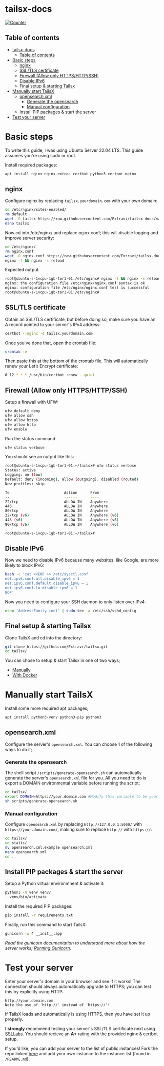 # tailsx-docs

[![Counter](https://visitor-badge.laobi.icu/badge?page_id=Extravi.tailsxdocs)](https://github.com/Extravi/tailsx-docs)
## Table of contents
- [tailsx-docs](#tailsx-docs)
  - [Table of contents](#table-of-contents)
- [Basic steps](#basic-steps)
  - [nginx](#nginx)
  - [SSL/TLS certificate](#ssltls-certificate)
  - [Firewall (Allow only HTTPS/HTTP/SSH)](#firewall-allow-only-httpshttpssh)
  - [Disable IPv6](#disable-ipv6)
  - [Final setup \& starting Tailsx](#final-setup--starting-tailsx)
- [Manually start TailsX](#manually-start-tailsx)
  - [opensearch.xml](#opensearchxml)
    - [Generate the opensearch](#generate-the-opensearch)
    - [Manual configuration](#manual-configuration)
  - [Install PIP packages \& start the server](#install-pip-packages--start-the-server)
- [Test your server](#test-your-server)

# Basic steps

To write this guide, I was using Ubuntu Server 22.04 LTS. This guide assumes you're using sudo or root.

Install required packages:
```bash
apt install nginx nginx-extras certbot python3-certbot-nginx
```

## nginx

Configure nginx by replacing `tailsx.yourdomain.com` with your own domain:
```bash
cd /etc/nginx/sites-enabled/
rm default
wget -O tailsx https://raw.githubusercontent.com/Extravi/tailsx-docs/main/config/tailsx
nano tailsx
```

Now cd into /etc/nginx/ and replace nginx.conf; this will disable logging and improve server security:
```bash
cd /etc/nginx/
rm nginx.conf
wget -O nginx.conf https://raw.githubusercontent.com/Extravi/tailsx-docs/main/config/nginx.conf
nginx -t && nginx -s reload
```

Expected output:
```bash
root@ubuntu-s-1vcpu-1gb-tor1-01:/etc/nginx# nginx -t && nginx -s reload
nginx: the configuration file /etc/nginx/nginx.conf syntax is ok
nginx: configuration file /etc/nginx/nginx.conf test is successful
root@ubuntu-s-1vcpu-1gb-tor1-01:/etc/nginx#
```

## SSL/TLS certificate
Obtain an SSL/TLS certificate, but before doing so, make sure you have an A record pointed to your server's IPv4 address:
```bash
certbot --nginx -d tailsx.yourdomain.com
```

Once you've done that, open the crontab file:
```bash
crontab -e
```

Then paste this at the bottom of the crontab file. This will automatically renew your Let’s Encrypt certificate:
```bash
0 12 * * * /usr/bin/certbot renew --quiet
```

## Firewall (Allow only HTTPS/HTTP/SSH)
Setup a firewall with UFW:
```bash
ufw default deny
ufw allow ssh
ufw allow https
ufw allow http
ufw enable
```

Run the status command:
```bash
ufw status verbose
```

You should see an output like this:
```bash
root@ubuntu-s-1vcpu-1gb-tor1-01:~/tailsx# ufw status verbose
Status: active
Logging: on (low)
Default: deny (incoming), allow (outgoing), disabled (routed)
New profiles: skip

To                         Action      From
--                         ------      ----
22/tcp                     ALLOW IN    Anywhere
443                        ALLOW IN    Anywhere
80/tcp                     ALLOW IN    Anywhere
22/tcp (v6)                ALLOW IN    Anywhere (v6)
443 (v6)                   ALLOW IN    Anywhere (v6)
80/tcp (v6)                ALLOW IN    Anywhere (v6)

root@ubuntu-s-1vcpu-1gb-tor1-01:~/tailsx#
```

## Disable IPv6
Now we need to disable IPv6 because many websites, like Google, are more likely to block IPv6:
```bash
bash -c 'cat <<EOF >> /etc/sysctl.conf
net.ipv6.conf.all.disable_ipv6 = 1
net.ipv6.conf.default.disable_ipv6 = 1
net.ipv6.conf.lo.disable_ipv6 = 1
EOF'
```

Now you need to configure your SSH daemon to only listen over IPv4:
```bash
echo 'AddressFamily inet' | sudo tee -a /etc/ssh/sshd_config
```

## Final setup & starting Tailsx
Clone TailsX and cd into the directory:
```bash
git clone https://github.com/Extravi/tailsx.git
cd tailsx/
```

You can chose to setup & start Tailsx in one of two ways;
- [Manually](/README.md#manually-start-tailsx)
- [With Docker](/Docker.md)

# Manually start TailsX
Install some more required apt packages;
```bash
apt install python3-venv python3-pip python3
```

## opensearch.xml
Configure the server's `opensearch.xml`. You can choose 1 of the following ways to do it;

### Generate the opensearch
The shell script `/scripts/generate-opensearch.sh` can automatically generate the server's `opensearch.xml` file for you. All you need to do is export a DOMAIN environmental variable before running the script;
```bash
cd tailsx/
export DOMAIN=https://your.domain.com #Modify this variable to be your domain. Note the use of https://!
sh scripts/generate-opensearch.sh
```

### Manual configuration
Configure `opensearch.xml` by replacing `http://127.0.0.1:5000/` with `https://your.domain.com/`, making sure to replace `http://` with `https://`:
```bash
cd tailsx/
cd static/
mv opensearch.xml.example opensearch.xml
nano opensearch.xml
cd ..
```

## Install PIP packages & start the server
Setup a Python virtual environmnent & activate it:
```bash
python3 -m venv venv/
. venv/bin/activate
```

Install the required PIP packages:
```bash
pip install -r requirements.txt
```

Finally, run this command to start TailsX:
```bash
gunicorn -w 4 __init__:app
```
<i>Read the gunicorn documentation to understand more about how the server works; [Running Gunicorn](https://docs.gunicorn.org/en/latest/run.html).</i>

# Test your server
Enter your server's domain in your browser and see if it works! The connection should always automatically upgrade to HTTPS; you can test this by explicitly using HTTP:
```
http://your.domain.com
Note the use of 'http://' instead of 'https://'!
```
If TailsX loads and automatically is using HTTPS, then you have set it up properly.

I <b>strongly</b> recommend testing your server's SSL/TLS certificate next using [SSLLabs](https://www.ssllabs.com/ssltest/index.html). You should recieve an <b>A+</b> rating with the provided nginx & certbot setup.

If you'd like, you can add your server to the list of public instances! Fork the repo linked [here](https://github.com/Extravi/tailsx) and add your own instance to the instance list (found in `/README.md`).
